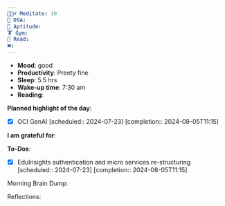 ```yaml
---
🧘🏻‍♂️ Meditate: 10
🤖 DSA: 
🧠 Aptitude: 
🏋 Gym: 
📖 Read: 
❌:
---
```

- **Mood**: good
- **Productivity**: Preety fine
- **Sleep**: 5.5 hrs
- **Wake-up time**: 7:30 am
- **Reading**: 


**Planned highlight of the day**:
- [x] OCI GenAI   [scheduled:: 2024-07-23]  [completion:: 2024-08-05T11:15]

**I am grateful for**:

**To-Dos**:
- [x] EduInsights authentication and micro services re-structuring   [scheduled:: 2024-07-23]  [completion:: 2024-08-05T11:15]

Morning Brain Dump:

Reflections:
